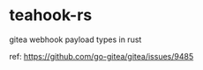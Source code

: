 # teahook-rs

gitea webhook payload types in rust

ref: https://github.com/go-gitea/gitea/issues/9485
